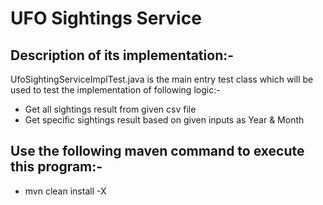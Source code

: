 # UFO Sightings Service


## Description of its implementation:-
UfoSightingServiceImplTest.java is the main entry test class which will be used to test the implementation of following logic:-

- Get all sightings result from given csv file
- Get specific sightings result based on given inputs as Year & Month


## Use the following maven command to execute this program:-
- mvn clean install -X
